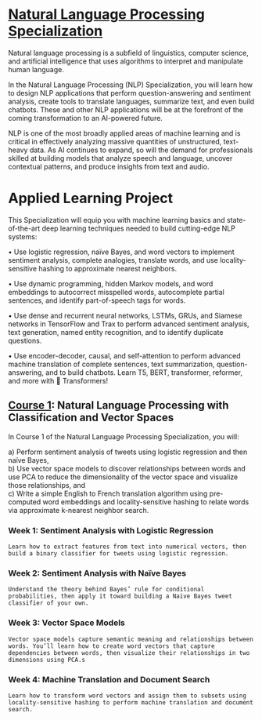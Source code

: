 # [Natural Language Processing Specialization](https://www.coursera.org/specializations/natural-language-processing#about)

Natural language processing is a subfield of linguistics, computer science, and artificial intelligence that uses algorithms to interpret and manipulate human language.

In the Natural Language Processing (NLP) Specialization, you will learn how to design NLP applications that perform question-answering and sentiment analysis, create tools to translate languages, summarize text, and even build chatbots. These and other NLP applications will be at the forefront of the coming transformation to an AI-powered future.

NLP is one of the most broadly applied areas of machine learning and is critical in effectively analyzing massive quantities of unstructured, text-heavy data. As AI continues to expand, so will the demand for professionals skilled at building models that analyze speech and language, uncover contextual patterns, and produce insights from text and audio.

# Applied Learning Project
This Specialization will equip you with machine learning basics and state-of-the-art deep learning techniques needed to build cutting-edge NLP systems:

• Use logistic regression, naïve Bayes, and word vectors to implement sentiment analysis, complete analogies, translate words, and use locality-sensitive hashing to approximate nearest neighbors.

• Use dynamic programming, hidden Markov models, and word embeddings to autocorrect misspelled words, autocomplete partial sentences, and identify part-of-speech tags for words.

• Use dense and recurrent neural networks, LSTMs, GRUs, and Siamese networks in TensorFlow and Trax to perform advanced sentiment analysis, text generation, named entity recognition, and to identify duplicate questions.

• Use encoder-decoder, causal, and self-attention to perform advanced machine translation of complete sentences, text summarization, question-answering, and to build chatbots. Learn T5, BERT, transformer, reformer, and more with 🤗  Transformers!

## [Course 1](https://www.coursera.org/learn/classification-vector-spaces-in-nlp?specialization=natural-language-processing): Natural Language Processing with Classification and Vector Spaces
In Course 1 of the Natural Language Processing Specialization, you will:

a) Perform sentiment analysis of tweets using logistic regression and then naïve Bayes,<br>
b) Use vector space models to discover relationships between words and use PCA to reduce the dimensionality of the vector space and visualize those relationships, and<br>
c) Write a simple English to French translation algorithm using pre-computed word embeddings and locality-sensitive hashing to relate words via approximate k-nearest neighbor search.

### Week 1: Sentiment Analysis with Logistic Regression
    Learn how to extract features from text into numerical vectors, then build a binary classifier for tweets using logistic regression.

### Week 2: Sentiment Analysis with Naïve Bayes
    Understand the theory behind Bayes’ rule for conditional probabilities, then apply it toward building a Naive Bayes tweet classifier of your own.
### Week 3: Vector Space Models
    Vector space models capture semantic meaning and relationships between words. You’ll learn how to create word vectors that capture dependencies between words, then visualize their relationships in two dimensions using PCA.s

### Week 4: Machine Translation and Document Search
    Learn how to transform word vectors and assign them to subsets using locality-sensitive hashing to perform machine translation and document search.

